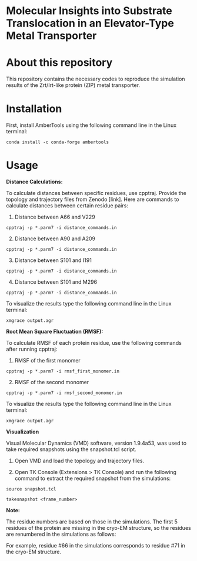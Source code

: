 Molecular Insights into Substrate Translocation in an Elevator-Type Metal Transporter
=======
About this repository
=======
This repository contains the necessary codes to reproduce the simulation results of the Zrt/Irt-like protein (ZIP) metal transporter.

Installation
=======

First, install AmberTools using the following command line in the Linux terminal:

`conda install -c conda-forge ambertools`

Usage
=======
**Distance Calculations:**

To calculate distances between specific residues, use cpptraj. Provide the topology and trajectory files from Zenodo [link]. Here are commands to calculate distances between certain residue pairs:

1. Distance between A66 and V229

`cpptraj -p *.parm7 -i distance_commands.in`

2. Distance between A90 and A209

`cpptraj -p *.parm7 -i distance_commands.in`

3. Distance between S101 and I191

`cpptraj -p *.parm7 -i distance_commands.in`

4. Distance between S101 and M296

`cpptraj -p *.parm7 -i distance_commands.in`

To visualize the results type the following command line in the Linux terminal:

`xmgrace output.agr`

**Root Mean Square Fluctuation (RMSF):**

To calculate RMSF of each protein residue, use the following commands after running cpptraj:


1. RMSF of the first monomer

`cpptraj -p *.parm7 -i rmsf_first_monomer.in`

2. RMSF of the second monomer

`cpptraj -p *.parm7 -i rmsf_second_monomer.in`

To visualize the results type the following command line in the Linux terminal:

`xmgrace output.agr`

**Visualization**

Visual Molecular Dynamics (VMD) software, version 1.9.4a53, was used to take required snapshots using the snapshot.tcl script.

1. Open VMD and load the topology and trajectory files.

2. Open TK Console (Extensions > TK Console) and run the following command to extract the required snapshot from the simulations:


`source snapshot.tcl`

`takesnapshot <frame_number>`

**Note:**

The residue numbers are based on those in the simulations. The first 5 residues of the protein are missing in the cryo-EM structure, so the residues are renumbered in the simulations as follows:

For example, residue #66 in the simulations corresponds to residue #71 in the cryo-EM structure.


